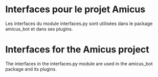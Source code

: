 # Interfaces pour le projet Amicus

Les interfaces du module interfaces.py sont utilisées dans le package amicus_bot et dans ses plugins.

# Interfaces for the Amicus project

The interfaces in the interfaces.py module are used in the amicus_bot package and its plugins.

